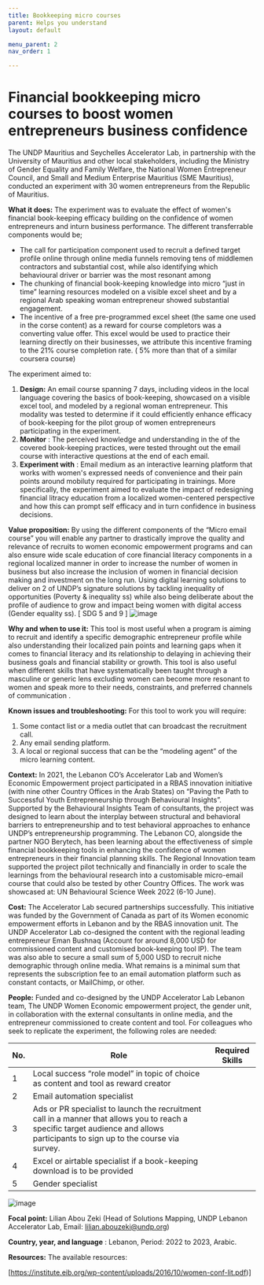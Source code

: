 ```yaml
---
title: Bookkeeping micro courses 
parent: Helps you understand
layout: default

menu_parent: 2
nav_order: 1

---
```

# Financial bookkeeping micro courses to boost women entrepreneurs business confidence

The UNDP Mauritius and Seychelles Accelerator Lab, in partnership with the University of Mauritius and other local stakeholders, including the Ministry of Gender Equality and Family Welfare, the National Women Entrepreneur Council, and Small and Medium Enterprise Mauritius (SME Mauritius), conducted an experiment with 30 women entrepreneurs from the Republic of Mauritius.

**What it does:** The experiment was to evaluate the effect of women's financial book-keeping efficacy building on the confidence of women entrepreneurs and inturn business performance. The different transferrable components would be; 
-	The call for participation component used to recruit a defined target profile online through online media funnels removing tens of middlemen contractors and substantial cost, while also identifying which behavioural driver or barrier was the most resonant among
-	The chunking of financial book-keeping knowledge into micro “just in time” learning resources modeled on a visible excel sheet and by a regional Arab speaking woman entrepreneur showed substantial engagement.
-	The incentive of a free pre-programmed excel sheet (the same one used in the corse content) as a reward for course completors was a converting value offer. This excel would be used to practice their learning directly on their businesses, we attribute this incentive framing to the 21% course completion rate. ( 5% more than that of a similar coursera course)

The experiment aimed to:

1. **Design:** An email course spanning 7 days, including videos in the local language covering the basics of book-keeping, showcased on a visible excel tool, and modeled by a regional woman entrepreneur. This modality was tested to determine if it could efficiently enhance efficacy of book-keeping for the pilot group of women entrepreneurs participating in the experiment.
2. **Monitor** : The perceived knowledge and understanding in the of the covered book-keeping practices, were tested throught out the email course with interactive questions at the end of each email. 
3. **Experiment with** : Email medium as an interactive learning platform that works with women's expressed needs of convenience and their pain points around mobiluty required for participating in trainings. More specifically, the experiment aimed to evaluate the impact of redesigning financial litracy education from a localized women-centered perspective and how this can prompt self efficacy and in turn confidence in business decisions.

**Value proposition:** By using the different components of the “Micro email course” you will enable any partner to drastically improve the quality and relevance of recruits to women economic empowerment programs and can also ensure wide scale education of core financial literacy components in a regional localized manner in order to increase the number of women in business but also increase the inclusion of women in financial decision making and investment on the long run. Using digital learning solutions to deliver on 2 of UNDP’s signature solutions by tackling inequality of opportunities (Poverty & inequality ss) while also being deliberate about the profile of audience to grow and impact being women with digital access (Gender equality ss). [ SDG 5 and 9 ] ![image](https://github.com/UNDP-Accelerator-Labs/Financial-inclusion-toolkit/assets/150713062/b16d7fe8-fee9-40cd-b5d6-96c3cf35e97a)

**Why and when to use it:** This tool is most useful when a program is aiming to recruit and identify a specific demographic entrepreneur profile while also understanding their localized pain points and learning gaps when it comes to financial literacy and its relationship to delaying in achieving their business goals and financial stability or growth. 
This tool is also useful when different skills that have systematically been taught through a masculine or generic lens excluding women can become more resonant to women and speak more to their needs, constraints, and preferred channels of communication .

**Known issues and troubleshooting:** For this tool to work you will require: 
1) Some contact list or a media outlet that can broadcast the recruitment call.
2) Any email sending platform.
3) A local or regional success that can be the “modeling agent” of the micro learning content.

**Context:** In 2021, the Lebanon CO’s Accelerator Lab and Women’s Economic Empowerment project participated in a RBAS innovation initiative (with nine other Country Offices in the Arab States) on “Paving the Path to Successful Youth Entrepreneurship through Behavioural Insights”. Supported by the Behavioural Insights Team of consultants, the project was designed to learn about the interplay between structural and behavioral barriers to entrepreneurship and to test behavioral approaches to enhance UNDP’s entrepreneurship programming.
The Lebanon CO, alongside the partner NGO Berytech, has been learning about the effectiveness of simple financial bookkeeping tools in enhancing the confidence of women entrepreneurs in their financial planning skills. The Regional Innovation team supported the project pilot technically and financially in order to scale the learnings from the behavioural research into a customisable micro-email course that could also be tested by other Country Offices.
The work was showcased at:  UN Behavioural Science Week 2022 (6-10 June). 

**Cost:** The Accelerator Lab secured partnerships successfully. This initiative was funded by the Government of Canada as part of its Women economic empowerment efforts in Lebanon and by the RBAS innovation unit. The UNDP Accelerator Lab co-designed the content with the regional leading entrepreneur Eman Bushnaq (Account for around 8,000 USD for commissioned content and customised book-keeping tool IP). The team was also able to secure a small sum of 5,000 USD to recruit niche demographic through online media. What remains is a minimal sum that represents the subscription fee to an email automation platform such as constant contacts, or MailChimp, or other. 

**People:** Funded and co-designed by the UNDP Accelerator Lab Lebanon team, The UNDP Women Economic empowerment project, the gender unit, in collaboration with the external consultants in online media, and the entrepreneur commissioned to create content and tool. 
For colleagues who seek to replicate the experiment, the following roles are needed:

| **No.** | **Role** | **Required Skills** |
| --- | --- | --- |
| 1 | Local success “role model” in topic of choice as content and tool as reward creator
| 2 | Email automation specialist 
| 3 | Ads or PR specialist to launch the recruitment call in a manner that allows you to reach a specific target audience and allows participants to sign up to the course via survey. 
| 4 | Excel or airtable specialist if a book-keeping download is to be provided 
| 5 | Gender specialist 
![image](https://github.com/UNDP-Accelerator-Labs/Financial-inclusion-toolkit/assets/150713062/64021c38-526f-4c32-b5a5-d10ce7f0c7bd)

**Focal point:** Lilian Abou Zeki (Head of Solutions Mapping, UNDP Lebanon Accelerator Lab, Email: [lilian.abouzeki@undp.org](mailto:lilian.abouzeki@undp.org))

**Country, year, and language** : Lebanon, Period: 2022 to 2023, Arabic.

**Resources:** The available resources:

[https://institute.eib.org/wp-content/uploads/2016/10/women-conf-lit.pdf)]


